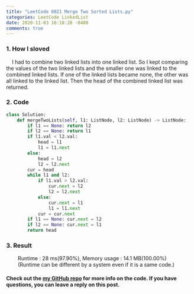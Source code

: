 ```yaml
---
title: "LeetCode 0021 Merge Two Sorted Lists.py"
categories: LeetCode LinkedList
date: 2020-11-03 16:18:28 -0400
comments: true
---
```


### 1. How I sloved
&nbsp;&nbsp;&nbsp;&nbsp;I had to combine two linked lists into one linked list. So I kept comparing the values of the two linked lists and the smaller one was linked to the combined linked lists. If one of the linked lists became none, the other was all linked to the linked list. Then the head of the combined linked list was returned.

### 2. Code
```python
class Solution:
    def mergeTwoLists(self, l1: ListNode, l2: ListNode) -> ListNode:
        if l1 == None: return l2
        if l2 == None: return l1
        if l1.val < l2.val:
            head = l1
            l1 = l1.next
        else:
            head = l2
            l2 = l2.next
        cur = head
        while l1 and l2:
            if l1.val > l2.val:
                cur.next = l2
                l2 = l2.next
            else:
                cur.next = l1
                l1 = l1.next
            cur = cur.next
        if l1 == None: cur.next = l2
        if l2 == None: cur.next = l1
        return head
```

### 3. Result
&nbsp;&nbsp;&nbsp;&nbsp;&nbsp;&nbsp;&nbsp;&nbsp;Runtime : 28 ms(97.90%), Memory usage : 14.1 MB(100.00%)  
&nbsp;&nbsp;&nbsp;&nbsp;&nbsp;&nbsp;&nbsp;&nbsp;(Runtime can be different by a system even if it is a same code.)

#### Check out the [my GitHub repo][hyuk-gh] for more info on the code. If you have questions, you can leave a reply on this post.
[hyuk-gh]:   https://github.com/dlgur1994/StudyAlgorithms
